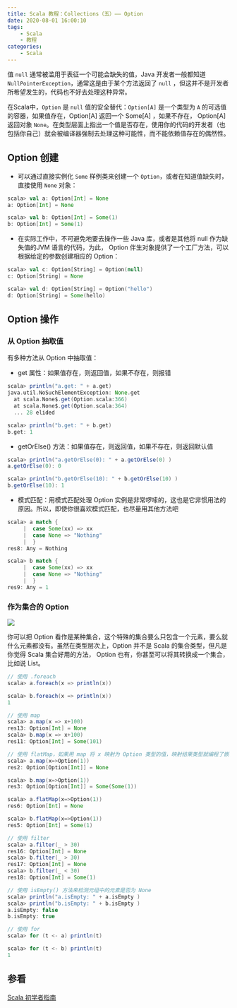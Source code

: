 ```yaml
---
title: Scala 教程：Collections（五）—— Option
date: 2020-08-01 16:00:10
tags:
    - Scala
    - 教程
categories:
    - Scala
---
```


值 `null` 通常被滥用于表征一个可能会缺失的值，Java 开发者一般都知道 `NullPointerException`，通常这是由于某个方法返回了 `null` ，但这并不是开发者所希望发生的，代码也不好去处理这种异常。

在Scala中，`Option` 是 `null` 值的安全替代：`Option[A]` 是一个类型为 `A` 的可选值的容器，如果值存在，Option[A] 返回一个 Some[A] ，如果不存在， Option[A] 返回对象 `None`。在类型层面上指出一个值是否存在，使用你的代码的开发者（也包括你自己）就会被编译器强制去处理这种可能性，而不能依赖值存在的偶然性。

## Option 创建
- 可以通过直接实例化 `Some` 样例类来创建一个 `Option`，或者在知道值缺失时，直接使用 `None` 对象：

```scala
scala> val a: Option[Int] = None
a: Option[Int] = None

scala> val b: Option[Int] = Some(1)
b: Option[Int] = Some(1)
```

- 在实际工作中，不可避免地要去操作一些 Java 库，或者是其他将 null 作为缺失值的JVM 语言的代码，为此， Option 伴生对象提供了一个工厂方法，可以根据给定的参数创建相应的 Option：

```scala
scala> val c: Option[String] = Option(null)
c: Option[String] = None

scala> val d: Option[String] = Option("hello")
d: Option[String] = Some(hello)
```
## Option 操作
### 从 Option 抽取值
有多种方法从 Option 中抽取值：

- get 属性：如果值存在，则返回值，如果不存在，则报错

```scala
scala> println("a.get: " + a.get)
java.util.NoSuchElementException: None.get
  at scala.None$.get(Option.scala:366)
  at scala.None$.get(Option.scala:364)
  ... 28 elided

scala> println("b.get: " + b.get)
b.get: 1
```

- getOrElse() 方法：如果值存在，则返回值，如果不存在，则返回默认值

```scala
scala> println("a.getOrElse(0): " + a.getOrElse(0) )
a.getOrElse(0): 0

scala> println("b.getOrElse(10): " + b.getOrElse(10) )
b.getOrElse(10): 1
```

- 模式匹配：用模式匹配处理 Option 实例是非常啰嗦的，这也是它非惯用法的原因。所以，即使你很喜欢模式匹配，也尽量用其他方法吧

```scala
scala> a match {
     |  case Some(xx) => xx
     |  case None => "Nothing"
     |  }
res8: Any = Nothing

scala> b match {
     |  case Some(xx) => xx
     |  case None => "Nothing"
     |  }
res9: Any = 1
```


### 作为集合的 Option

![](https://likeitea-1257692904.cos.ap-guangzhou.myqcloud.com/liketea_blog/20191204180608.png)

你可以把 Option 看作是某种集合，这个特殊的集合要么只包含一个元素，要么就什么元素都没有。虽然在类型层次上，Option 并不是 Scala 的集合类型，但凡是你觉得 Scala 集合好用的方法， Option 也有，你甚至可以将其转换成一个集合，比如说 List。


```scala
// 使用 .foreach 
scala> a.foreach(x => println(x))

scala> b.foreach(x => println(x))
1

// 使用 map
scala> a.map(x => x+100)
res13: Option[Int] = None
scala> b.map(x => x+100)
res11: Option[Int] = Some(101)

// 使用 flatMap，如果用 map 将 x 映射为 Option 类型的值，映射结果类型就编程了嵌套 Option 类型，可以使用 flatMap 将结果打平，最终结果仍是 Option 类型
scala> a.map(x=>Option(1))
res2: Option[Option[Int]] = None

scala> b.map(x=>Option(1))
res3: Option[Option[Int]] = Some(Some(1))

scala> a.flatMap(x=>Option(1))
res6: Option[Int] = None      

scala> b.flatMap(x=>Option(1))
res5: Option[Int] = Some(1)

// 使用 filter
scala> a.filter(_ > 30)
res16: Option[Int] = None
scala> b.filter(_ > 30)
res17: Option[Int] = None
scala> b.filter(_ < 30)
res18: Option[Int] = Some(1)

// 使用 isEmpty() 方法来检测元组中的元素是否为 None
scala> println("a.isEmpty: " + a.isEmpty )
scala> println("b.isEmpty: " + b.isEmpty )
a.isEmpty: false
b.isEmpty: true

// 使用 for
scala> for (t <- a) println(t)

scala> for (t <- b) println(t)
1
```

## 参看
[Scala 初学者指南](https://windor.gitbooks.io/beginners-guide-to-scala/content/chp5-the-option-type.html)